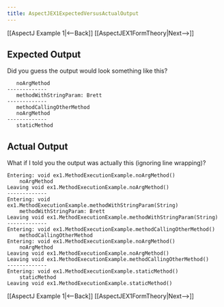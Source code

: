 ```yaml
---
title: AspectJEX1ExpectedVersusActualOutput
---
```

[[AspectJ Example 1|<--Back]] [[AspectJEX1FormTheory|Next-->]]

## Expected Output
Did you guess the output would look something like this?
```
   noArgMethod
-------------
   methodWithStringParam: Brett
-------------
   methodCallingOtherMethod
   noArgMethod
-------------
   staticMethod
```

## Actual Output
What if I told you the output was actually this (ignoring line wrapping)?
```
Entering: void ex1.MethodExecutionExample.noArgMethod()
	noArgMethod
Leaving void ex1.MethodExecutionExample.noArgMethod()
-------------
Entering: void ex1.MethodExecutionExample.methodWithStringParam(String)
	methodWithStringParam: Brett
Leaving void ex1.MethodExecutionExample.methodWithStringParam(String)
-------------
Entering: void ex1.MethodExecutionExample.methodCallingOtherMethod()
	methodCallingOtherMethod
Entering: void ex1.MethodExecutionExample.noArgMethod()
	noArgMethod
Leaving void ex1.MethodExecutionExample.noArgMethod()
Leaving void ex1.MethodExecutionExample.methodCallingOtherMethod()
-------------
Entering: void ex1.MethodExecutionExample.staticMethod()
	staticMethod
Leaving void ex1.MethodExecutionExample.staticMethod()
```

[[AspectJ Example 1|<--Back]] [[AspectJEX1FormTheory|Next-->]]



